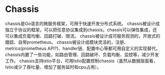 # Chassis
chassis是Go语言的微服务框架，可用于快速开发分布式系统。
chassis被设计成独立于协议的框架，可以把任意协议集成到chassis。chassis可以弹性集成，还可以集成负载均衡、回路打破、限流。
chassis被设计成可服务观测的，开放式的跟踪、自带prometheus。
chassis被设计成模块灵活的，注册、metrics(prometheus API?)、handler链、配置中心等都可用自定义的实现替代。
chassis内置了一些功能，如路由管理、回路破坏、负载均衡、监控等，减少开发工作。
chassis支持istio平台，可用Istio配置控制chassis（虽然从数据层面看，Istio减少了吞吐量、增加了服务延时和cpu占用）。

